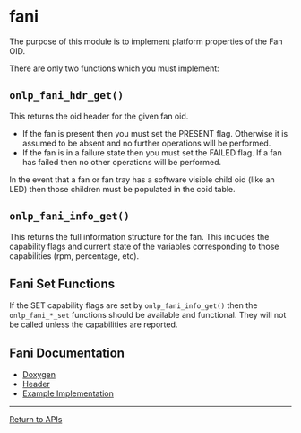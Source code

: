 # fani

The purpose of this module is to implement platform properties of the Fan OID.

There are only two functions which you must implement:

## ```onlp_fani_hdr_get()```

This returns the oid header for the given fan oid.

* If the fan is present then you must set the PRESENT flag. Otherwise it is assumed to be absent and no further operations will be performed.
* If the fan is in a failure state then you must set the FAILED flag. If a fan has failed then no other operations will be performed.

In the event that a fan or fan tray has a software visible child oid (like an LED) then those children must be populated in the coid table.

## ```onlp_fani_info_get()```

This returns the full information structure for the fan. This includes the capability flags and current state of the variables corresponding to those capabilities (rpm, percentage, etc).

## Fani Set Functions

If the SET capability flags are set by ```onlp_fani_info_get()``` then the ```onlp_fani_*_set``` functions should be available and functional.
They will not be called unless the capabilities are reported.

## Fani Documentation
* [Doxygen](https://htmlpreview.github.io/?https://raw.githubusercontent.com/opencomputeproject/OpenNetworkLinux/ONLPv2/packages/base/any/onlp/src/onlp/doc/html/group__fani.html)
* [Header](https://github.com/opencomputeproject/OpenNetworkLinux/blob/ONLPv2/packages/base/any/onlp/src/onlp/module/inc/onlp/platformi/fani.h)
* [Example Implementation](https://github.com/opencomputeproject/OpenNetworkLinux/blob/ONLPv2/packages/platforms/accton/x86-64/as7712-32x/onlp/builds/x86_64_accton_as7712_32x/module/src/fani.c)

---
[Return to APIs](http://opencomputeproject.github.io/OpenNetworkLinux/onlp/implementors/apis)
